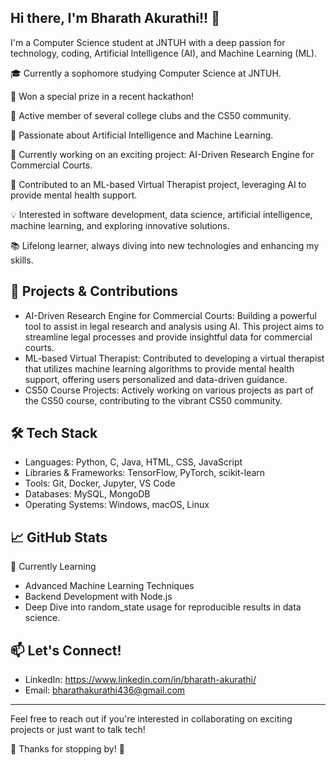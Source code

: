 Hi there, I'm Bharath Akurathi!! 👋
-----
I'm a Computer Science student at JNTUH with a deep passion for technology, coding, Artificial Intelligence (AI), and Machine Learning (ML).

🎓 Currently a sophomore studying Computer Science at JNTUH.

🌟 Won a special prize in a recent hackathon!

👥 Active member of several college clubs and the CS50 community.

🤖 Passionate about Artificial Intelligence and Machine Learning.

🔭 Currently working on an exciting project: AI-Driven Research Engine for Commercial Courts.

🧠 Contributed to an ML-based Virtual Therapist project, leveraging AI to provide mental health support.

💡 Interested in software development, data science, artificial intelligence, machine learning, and exploring innovative solutions.

📚 Lifelong learner, always diving into new technologies and enhancing my skills.


💼 Projects & Contributions
--------
- AI-Driven Research Engine for Commercial Courts: Building a powerful tool to assist in legal research and analysis using AI. This project aims to streamline legal processes and provide insightful data for commercial courts.
- ML-based Virtual Therapist: Contributed to developing a virtual therapist that utilizes machine learning algorithms to provide mental health support, offering users personalized and data-driven guidance.
- CS50 Course Projects: Actively working on various projects as part of the CS50 course, contributing to the vibrant CS50 community.


🛠️ Tech Stack
----------
- Languages: Python, C, Java, HTML, CSS, JavaScript
- Libraries & Frameworks: TensorFlow, PyTorch, scikit-learn
- Tools: Git, Docker, Jupyter, VS Code
- Databases: MySQL, MongoDB
- Operating Systems: Windows, macOS, Linux


📈 GitHub Stats
-----------
🌱 Currently Learning
- Advanced Machine Learning Techniques
- Backend Development with Node.js
- Deep Dive into random_state usage for reproducible results in data science.

📫 Let's Connect!
------------
- LinkedIn: https://www.linkedin.com/in/bharath-akurathi/ 
- Email: bharathakurathi436@gmail.com 
------------
Feel free to reach out if you're interested in collaborating on exciting projects or just want to talk tech!

👋 Thanks for stopping by! 👋